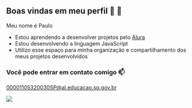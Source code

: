 ## Boas vindas em meu perfil 🦂 👋

Meu nome é Paulo
- Estou aprendendo a desenvolver projetos pelo [Alura](https://www.alura.com.br)
- Estou desenvolvendo a linguagem JavaScript
- Utilizo esse espaço para minha organização e compartilhamento dos meus projetos desenvolvidos

### Você pode entrar em contato comigo 📫

00001105320030SP@al.educacao.sp.gov.br

![](https://media1.tenor.com/m/TfBwKI5G61EAAAAC/mayor-mel.gif)
